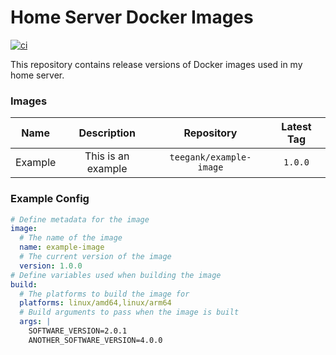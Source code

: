 # Home Server Docker Images

[![ci](https://github.com/KriegerHomeServer/docker-images/actions/workflows/build-docker-images.yaml/badge.svg)](https://github.com/KriegerHomeServer/docker-images/actions/workflows/build-docker-images.yaml)

This repository contains release versions of Docker images used in my home server.

### Images

|  Name   |    Description     |       Repository        | Latest Tag |
| :-----: | :----------------: | :---------------------: | :--------: |
| Example | This is an example | `teegank/example-image` |  `1.0.0`   |

### Example Config

```yaml
# Define metadata for the image
image:
  # The name of the image
  name: example-image
  # The current version of the image
  version: 1.0.0
# Define variables used when building the image
build:
  # The platforms to build the image for
  platforms: linux/amd64,linux/arm64
  # Build arguments to pass when the image is built
  args: |
    SOFTWARE_VERSION=2.0.1
    ANOTHER_SOFTWARE_VERSION=4.0.0
```